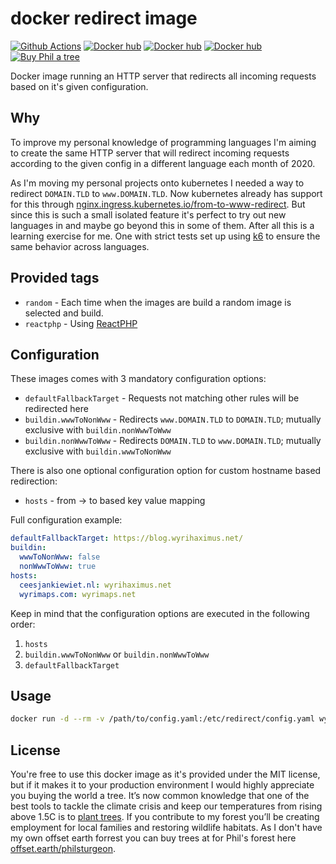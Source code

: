 # docker redirect image 

[![Github Actions](https://github.com/WyriHaximusNet/docker-redirect/workflows/Continuous%20Integration/badge.svg)](https://github.com/wyrihaximusnet/docker-redirect/actions)
[![Docker hub](https://img.shields.io/badge/Docker%20Hub-00a5c9.svg?logo=docker&style=flat&color=00a5c9&labelColor=00a5c9&logoColor=white)](https://hub.docker.com/r/wyrihaximusnet/redirect/)
[![Docker hub](https://img.shields.io/docker/pulls/wyrihaximusnet/redirect.svg?color=00a5c9&labelColor=03566a)](https://hub.docker.com/r/wyrihaximusnet/redirect/)
[![Docker hub](https://img.shields.io/microbadger/image-size/wyrihaximusnet/redirect/random.svg?color=00a5c9&labelColor=03566a)](https://hub.docker.com/r/wyrihaximusnet/redirect/)
[![Buy Phil a tree](https://img.shields.io/badge/Buy%20Phil%20a%20tree-%F0%9F%8C%B3-lightgreen)](https://offset.earth/philsturgeon)

Docker image running an HTTP server that redirects all incoming requests based on it's given configuration.

## Why

To improve my personal knowledge of programming languages I'm aiming to create the same HTTP server that will redirect 
incoming requests according to the given config in a different language each month of 2020.

As I'm moving my personal projects onto kubernetes I needed a way to redirect `DOMAIN.TLD` to `www.DOMAIN.TLD`. Now 
kubernetes already has support for this through [nginx.ingress.kubernetes.io/from-to-www-redirect](https://kubernetes.github.io/ingress-nginx/user-guide/nginx-configuration/annotations/#redirect-fromto-www). 
But since this is such a small isolated feature it's perfect to try out new languages in and maybe go beyond this in 
some of them. After all this is a learning exercise for me. One with strict tests set up using [k6](https://k6.io/) to 
ensure the same behavior across languages.

## Provided tags

* `random` - Each time when the images are build a random image is selected and build.
* `reactphp` - Using [ReactPHP](https://reactphp.org/)

## Configuration

These images comes with 3 mandatory configuration options:
* `defaultFallbackTarget` - Requests not matching other rules will be redirected here
* `buildin.wwwToNonWww` - Redirects `www.DOMAIN.TLD` to `DOMAIN.TLD`; mutually exclusive with `buildin.nonWwwToWww` 
* `buildin.nonWwwToWww` - Redirects `DOMAIN.TLD` to `www.DOMAIN.TLD`; mutually exclusive with `buildin.wwwToNonWww`

There is also one optional configuration option for custom hostname based redirection:
* `hosts` - from -> to based key value mapping

Full configuration example:

```yaml
defaultFallbackTarget: https://blog.wyrihaximus.net/
buildin:
  wwwToNonWww: false
  nonWwwToWww: true
hosts:
  ceesjankiewiet.nl: wyrihaximus.net
  wyrimaps.com: wyrimaps.net
```

Keep in mind that the configuration options are executed in the following order:
1. `hosts`
2. `buildin.wwwToNonWww` or `buildin.nonWwwToWww`
3. `defaultFallbackTarget`

## Usage

```bash
docker run -d --rm -v /path/to/config.yaml:/etc/redirect/config.yaml wyrihaximusnet/redirect:random
```

## License

You're free to use this docker image as it's provided under the MIT license, but if it makes it to your production 
environment I would highly appreciate you buying the world a tree. It’s now common knowledge that one of the best tools 
to tackle the climate crisis and keep our temperatures from rising above 1.5C is to 
<a href="https://www.bbc.co.uk/news/science-environment-48870920">plant trees</a>. If you contribute to my forest 
you’ll be creating employment for local families and restoring wildlife habitats. As I don't have my own offset earth 
forrest you can buy trees at for Phil's forest here [offset.earth/philsturgeon](https://offset.earth/philsturgeon).
